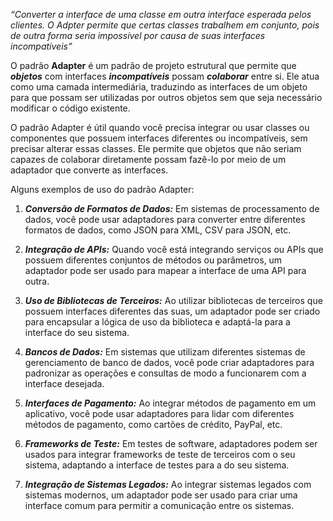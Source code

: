 *“Converter a interface de uma classe em outra interface esperada pelos clientes. O Adpter permite que certas classes trabalhem em conjunto, pois de outra forma seria impossível por causa de suas interfaces incompatíveis”*


O padrão **Adapter** é um padrão de projeto estrutural que permite que ***objetos*** com interfaces ***incompatíveis*** possam ***colaborar*** entre si. Ele atua como uma camada intermediária, traduzindo as interfaces de um objeto para que possam ser utilizadas por outros objetos sem que seja necessário modificar o código existente.

O padrão Adapter é útil quando você precisa integrar ou usar classes ou componentes que possuem interfaces diferentes ou incompatíveis, sem precisar alterar essas classes. Ele permite que objetos que não seriam capazes de colaborar diretamente possam fazê-lo por meio de um adaptador que converte as interfaces.

Alguns exemplos de uso do padrão Adapter:

1. ***Conversão de Formatos de Dados:*** Em sistemas de processamento de dados, você pode usar adaptadores para converter entre diferentes formatos de dados, como JSON para XML, CSV para JSON, etc.

2. ***Integração de APIs:*** Quando você está integrando serviços ou APIs que possuem diferentes conjuntos de métodos ou parâmetros, um adaptador pode ser usado para mapear a interface de uma API para outra.

3. ***Uso de Bibliotecas de Terceiros:*** Ao utilizar bibliotecas de terceiros que possuem interfaces diferentes das suas, um adaptador pode ser criado para encapsular a lógica de uso da biblioteca e adaptá-la para a interface do seu sistema.

4. ***Bancos de Dados:*** Em sistemas que utilizam diferentes sistemas de gerenciamento de banco de dados, você pode criar adaptadores para padronizar as operações e consultas de modo a funcionarem com a interface desejada.

6. ***Interfaces de Pagamento:*** Ao integrar métodos de pagamento em um aplicativo, você pode usar adaptadores para lidar com diferentes métodos de pagamento, como cartões de crédito, PayPal, etc.

7. ***Frameworks de Teste:*** Em testes de software, adaptadores podem ser usados para integrar frameworks de teste de terceiros com o seu sistema, adaptando a interface de testes para a do seu sistema.

8. ***Integração de Sistemas Legados:*** Ao integrar sistemas legados com sistemas modernos, um adaptador pode ser usado para criar uma interface comum para permitir a comunicação entre os sistemas.
